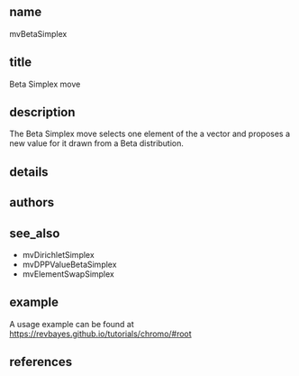 ## name
mvBetaSimplex
## title
Beta Simplex move
## description
The Beta Simplex move selects one element of the a vector and proposes a new value for it drawn from a Beta distribution.
## details
## authors
## see_also
- mvDirichletSimplex
- mvDPPValueBetaSimplex
- mvElementSwapSimplex

## example
A usage example can be found at https://revbayes.github.io/tutorials/chromo/#root

## references
